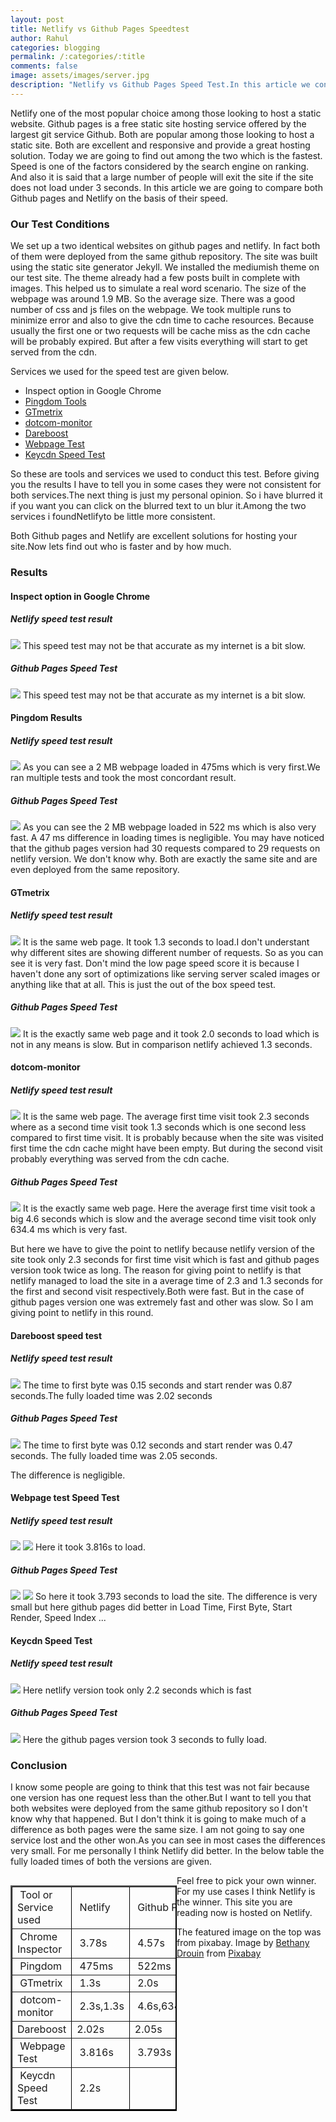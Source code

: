 ```yaml
---
layout: post
title: Netlify vs Github Pages Speedtest
author: Rahul
categories: blogging
permalink: /:categories/:title
comments: false
image: assets/images/server.jpg
description: "Netlify vs Github Pages Speed Test.In this article we conduct multiple speed tests on two versions of same website one hosted on github pages and the other hosted on Netlify and attempt to find out which one is the fastest"
---
```

Netlify one of the most popular choice among those looking to host a static website. Github pages is a free static site hosting service offered by the largest git service Github. Both are popular among those looking to host a static site. Both are excellent and responsive and provide a great hosting solution. Today we are going to find out among the two which is the fastest. Speed is one of the factors considered by the search engine on ranking. And also it is said that a large number of people will exit the site if the site does not load under 3 seconds. In this article we are going to compare both Github pages and Netlify on the basis of their speed.

<h3>Our Test Conditions</h3>

We set up a two identical websites on github pages and netlify. In fact both of them were deployed from the same github repository. The site was built using the static site generator Jekyll. We installed the mediumish theme on our test site. The theme already had a few posts built in complete with images. This helped us to simulate a real word scenario. The size of the webpage was around 1.9 MB. So the average size. There was a good number of css and js files on the webpage. We took multiple runs to minimize error and also to give the cdn time to cache resources. Because usually the first one or two requests will be cache miss as the cdn cache will be probably expired. But after a few visits everything will start to get served from the cdn.

Services we used for the speed test are given below. 

<ul>
  <li> Inspect option in Google Chrome</li>
  <li> <a href="https://tools.pingdom.com">Pingdom Tools</a> </li>
  <li> <a href="https://gtmetrix.com">GTmetrix</a></li>
  <li> <a href="https://www.dotcom-monitor.com">dotcom-monitor</a>  </li>
  <li> <a href="https://www.dareboost.com/en/tool/website-speed-test">Dareboost</a></li>
  <li> <a href="https://www.webpagetest.org/">Webpage Test</a></li>
  <li> <a href="https://tools.keycdn.com/speed">Keycdn Speed Test</a></li>
</ul>

So these are tools and services we used to conduct this test. Before giving you the results I have to tell you in some cases they were not consistent for both services.The next thing is just my personal opinion. So i have blurred it if you want you can click on the blurred text to un blur it.Among the two services i found<span class="spoiler">Netlify</span>to be little more consistent.

Both Github pages and Netlify are excellent solutions for hosting your site.Now lets find out who is faster and by how much.
<h3> Results </h3>
<h4> Inspect option in Google Chrome </h4>

<h5>Netlify speed test result</h5>
<img src='{{site.baseurl}}/assets/images/netlify-version.jpg'>
This speed test may not be that accurate as my internet is a bit slow.

<h5>Github Pages Speed Test</h5>
<img src='{{site.baseurl}}/assets/images/chrome-inspector.jpg'>
This speed test may not be that accurate as my internet is a bit slow.

<h4>Pingdom Results</h4>

<h5>Netlify speed test result</h5>
<img src='{{site.baseurl}}/assets/images/pingdom-netlify.jpg'>
As you can see a 2 MB webpage loaded in 475ms which is very first.We ran multiple tests and took the most concordant result.

<h5>Github Pages Speed Test</h5>
<img src='{{site.baseurl}}/assets/images/pingdom-github.jpg'>
As you can see the 2 MB webpage loaded in 522 ms which is also very fast. A 47 ms difference in loading times is negligible. You may have noticed that the github pages version had 30 requests compared to 29 requests on netlify version. We don't know why. Both are exactly the same site and are even deployed from the same repository.

<h4>GTmetrix </h4>

<h5>Netlify speed test result</h5>
<img src='{{site.baseurl}}/assets/images/gtmetrix-netlify.jpg'>
It is the same web page. It took 1.3 seconds to load.I don't understant why different sites are showing different number of requests. So as you can see it is very fast. Don't mind the low page speed score it is because I haven't done any sort of optimizations like serving server scaled images or anything like that at all. This is just the out of the box speed test.

<h5>Github Pages Speed Test</h5>
<img src='{{site.baseurl}}/assets/images/gtmetrix-github.jpg'>
It is the exactly same web page and it took 2.0 seconds to load which is not in any means is slow. But in comparison netlify achieved 1.3 seconds. 

<h4>dotcom-monitor </h4>

<h5>Netlify speed test result</h5>
<img src='{{site.baseurl}}/assets/images/dotcom-netlify.jpg'>
It is the same web page. The average first time visit took 2.3 seconds where as a second time visit took 1.3 seconds which is one second less compared to first time visit. It is probably because when the site was visited first time the cdn cache might have been empty. But during the second visit probably everything was served from the cdn cache.

<h5>Github Pages Speed Test</h5>
<img src='{{site.baseurl}}/assets/images/dotcom-githubpages.jpg'>
It is the exactly same web page. Here the average first time visit took a big 4.6 seconds which is slow and the average second time visit took only 634.4 ms which is very fast.

But here we have to give the point to netlify because netlify version of the site took only 2.3 seconds for first time visit which is fast and github pages version took twice as long. The reason for giving point to netlify is that netlify managed to load the site in a average time of 2.3 and 1.3 seconds for the first and second visit respectively.Both were fast. But in the case of github pages version one was extremely fast and other was slow. So I am giving point to netlify in this round.

<h4> Dareboost speed test </h4>

<h5>Netlify speed test result</h5>
<img src='{{site.baseurl}}/assets/images/dareboost-netlify.jpg'>
The time to first byte was 0.15 seconds and start render was 0.87 seconds.The fully loaded time was 2.02 seconds

<h5>Github Pages Speed Test</h5>
<img src='{{site.baseurl}}/assets/images/dareboostspeedtest-github.jpg'>
The time to first byte was 0.12 seconds and start render was 0.47 seconds. The fully loaded time was 2.05 seconds.

The difference is negligible.

<h4>Webpage test Speed Test</h4>

<h5>Netlify speed test result</h5>
<img src='{{site.baseurl}}/assets/images/webpagetest-netlify.jpg'>
<img src='{{site.baseurl}}/assets/images/webpagetest-netlify2.jpg'>
Here it took 3.816s to load. 

<h5>Github Pages Speed Test</h5>
<img src='{{site.baseurl}}/assets/images/github-webpagetest.jpg'>
<img src='{{site.baseurl}}/assets/images/webpagetest-github2.jpg'>
So here it took 3.793 seconds to load the site.
The difference is very small but here github pages did better in Load Time, First Byte, Start Render, Speed Index ... 

<h4> Keycdn Speed Test </h4>

<h5>Netlify speed test result</h5>
<img src='{{site.baseurl}}/assets/images/keycdn-netlify.jpg'>
Here netlify version took only 2.2 seconds which is fast

<h5>Github Pages Speed Test</h5>
<img src='{{site.baseurl}}/assets/images/keycdn-githubpages.jpg'>
Here the github pages version took 3 seconds to fully load.

<h3>Conclusion</h3>

I know some people are going to think that this test was not fair because one version has one request less than the other.But I want to tell you that both websites were deployed from the same github repository so I don't know why that happened. But I don't think it is going to make much of a difference as both pages were the same size. I am not going to say one service lost and the other won.As you can see in most cases the differences very small. For me personally I think Netlify did better.
In the below table the fully loaded times of both the versions are given.

<table style="width: 266px; border-color: black; float: left;" border="2">
<tbody>
<tr style="height: 23px;">
<td style="width: 136px; height: 23px;">&nbsp;Tool or Service used</td>
<td style="width: 54px; height: 23px;">&nbsp;Netlify</td>
<td style="width: 75px; height: 23px;">&nbsp;Github Pages</td>
</tr>
<tr style="height: 23px;">
<td style="width: 136px; height: 23px;">&nbsp;Chrome Inspector</td>
<td style="width: 54px; height: 23px;">&nbsp;3.78s</td>
<td style="width: 75px; height: 23px;">&nbsp;4.57s</td>
</tr>
<tr style="height: 23px;">
<td style="width: 136px; height: 23px;">&nbsp;Pingdom</td>
<td style="width: 54px; height: 23px;">&nbsp;475ms</td>
<td style="width: 75px; height: 23px;">&nbsp;522ms</td>
</tr>
<tr style="height: 23px;">
<td style="width: 136px; height: 23px;">&nbsp;GTmetrix</td>
<td style="width: 54px; height: 23px;">&nbsp;1.3s</td>
<td style="width: 75px; height: 23px;">&nbsp;2.0s</td>
</tr>
<tr style="height: 23px;">
<td style="width: 136px; height: 23px;">&nbsp;dotcom-monitor</td>
<td style="width: 54px; height: 23px;">&nbsp;2.3s,1.3s</td>
<td style="width: 75px; height: 23px;">&nbsp;4.6s,634.4ms</td>
</tr>
<tr style="height: 23px;">
<td style="width: 136px; height: 23px;">Dareboost</td>
<td style="width: 54px; height: 23px;">2.02s</td>
<td style="width: 75px; height: 23px;">2.05s</td>
</tr>
<tr style="height: 23px;">
<td style="width: 136px; height: 23px;">&nbsp;Webpage Test</td>
<td style="width: 54px; height: 23px;">&nbsp;3.816s</td>
<td style="width: 75px; height: 23px;">&nbsp;3.793s</td>
</tr>
<tr style="height: 23px;">
<td style="width: 136px; height: 23px;">&nbsp;Keycdn Speed Test</td>
<td style="width: 54px; height: 23px;">&nbsp;2.2s</td>
<td style="width: 75px; height: 23px;">&nbsp;</td>
</tr>
</tbody>
</table>
<!-- DivTable.com -->

Feel free to pick your own winner. For my use cases I think Netlify is the winner. This site you are reading now is hosted on Netlify.

The featured image on the top was from pixabay. Image by <a href="https://pixabay.com/users/bsdrouin-5016447/?utm_source=link-attribution&amp;utm_medium=referral&amp;utm_campaign=image&amp;utm_content=2402637">Bethany Drouin</a> from <a href="https://pixabay.com/?utm_source=link-attribution&amp;utm_medium=referral&amp;utm_campaign=image&amp;utm_content=2402637">Pixabay</a> 
















